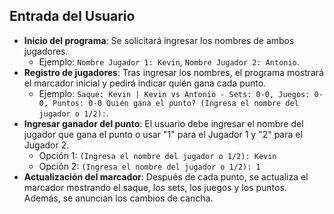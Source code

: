 ## Entrada del Usuario

- **Inicio del programa**: Se solicitará ingresar los nombres de ambos jugadores.
  - Ejemplo: `Nombre Jugador 1: Kevin`, `Nombre Jugador 2: Antonio`.
- **Registro de jugadores**: Tras ingresar los nombres, el programa mostrará el marcador inicial y pedirá indicar quién gana cada punto.
  - Ejemplo: `Saque: Kevin | Kevin vs Antonio - Sets: 0-0, Juegos: 0-0, Puntos: 0-0 Quién gana el punto? (Ingresa el nombre del jugador o 1/2):`.
- **Ingresar ganador del punto**: El usuario debe ingresar el nombre del jugador que gana el punto o usar "1" para el Jugador 1 y "2" para el Jugador 2.
  - Opción 1: `(Ingresa el nombre del jugador o 1/2): Kevin`
  - Opción 2: `(Ingresa el nombre del jugador o 1/2): 1`
- **Actualización del marcador**: Después de cada punto, se actualiza el marcador mostrando el saque, los sets, los juegos y los puntos. Además, se anuncian los cambios de cancha.

